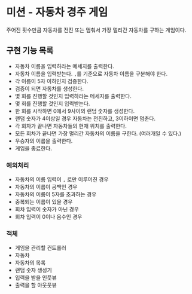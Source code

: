 # 미션 - 자동차 경주 게임
주어진 횟수만큼 자동차를 전진 또는 멈춰서 가장 멀리간 자동차를 구하는 게임이다.

## 구현 기능 목록
- 자동차 이름을 입력하라는 메세지를 출력한다.
- 자동차 이름을 입력받는다. `,`를 기준으로 자동차 이름을 구분해야 한다.
- 각 이름이 5자 이하인지 검증한다.
- 검증이 되면 자동차를 생성한다.
- 몇 회를 진행할 것인지 입력하라는 메세지를 출력한다.
- 몇 회를 진행할 것인지 입력받는다.
- 한 회를 시작하면 0에서 9사이의 랜덤 숫자를 생성한다.
- 랜덤 숫자가 4이상일 경우 자동차는 전진하고, 3이하이면 멈춘다.
- 각 회차가 끝나면 자동차들의 현재 위치를 출력한다.
- 모든 회차가 끝나면 가장 멀리간 자동차의 이름을 구한다. (여러개일 수 있다.)
- 우승자의 이름을 출력한다.
- 게임을 종료한다.

### 예외처리
- 자동차의 이름 입력이 `,` 로만 이루어진 경우
- 자동차의 이름이 공백인 경우
- 자동차의 이름이 5자를 초과하는 경우
- 중복되는 이름이 있을 경우
- 회차 입력이 숫자가 아닌 경우
- 회차 입력이 0이나 음수인 경우

### 객체
- 게임을 관리할 컨트롤러
- 자동차
- 자동차의 목록
- 랜덤 숫자 생성기
- 입력을 받을 인풋뷰
- 출력을 할 아웃풋뷰